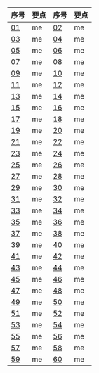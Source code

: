 <div style="text-align: center;">

|  序号  |  要点  |  序号  |  要点  |
|----|----|----|----|
| [01](https://moodhappy.github.io/moodHappy.gitHub.io-nce/01.html)| me | [02](https://moodhappy.github.io/moodHappy.gitHub.io-nce/02.html)| me |
| [03](https://moodhappy.github.io/moodHappy.gitHub.io-nce/03.html)| me | [04](https://moodhappy.github.io/moodHappy.gitHub.io-nce/04.html)| me |
| [05](https://moodhappy.github.io/moodHappy.gitHub.io-nce/05.html)| me | [06](https://moodhappy.github.io/moodHappy.gitHub.io-nce/06.html)| me |
| [07](https://moodhappy.github.io/moodHappy.gitHub.io-nce/07.html)| me | [08](https://moodhappy.github.io/moodHappy.gitHub.io-nce/08.html)| me |
| [09](https://moodhappy.github.io/moodHappy.gitHub.io-nce/09.html)| me | [10](https://moodhappy.github.io/moodHappy.gitHub.io-nce/10.html)| me |
| [11](https://moodhappy.github.io/moodHappy.gitHub.io-nce/11.html)| me | [12](https://moodhappy.github.io/moodHappy.gitHub.io-nce/12.html)| me |
| [13](https://moodhappy.github.io/moodHappy.gitHub.io-nce/13.html)| me | [14](https://moodhappy.github.io/moodHappy.gitHub.io-nce/14.html)| me |
| [15](https://moodhappy.github.io/moodHappy.gitHub.io-nce/15.html)| me | [16](https://moodhappy.github.io/moodHappy.gitHub.io-nce/16.html)| me |
| [17](https://moodhappy.github.io/moodHappy.gitHub.io-nce/17.html)| me | [18](https://moodhappy.github.io/moodHappy.gitHub.io-nce/18.html)| me |
| [19](https://moodhappy.github.io/moodHappy.gitHub.io-nce/19.html)| me | [20](https://moodhappy.github.io/moodHappy.gitHub.io-nce/20.html)| me |
| [21](https://moodhappy.github.io/moodHappy.gitHub.io-nce/21.html)| me | [22](https://moodhappy.github.io/moodHappy.gitHub.io-nce/22.html)| me |
| [23](https://moodhappy.github.io/moodHappy.gitHub.io-nce/23.html)| me | [24](https://moodhappy.github.io/moodHappy.gitHub.io-nce/24.html)| me |
| [25](https://moodhappy.github.io/moodHappy.gitHub.io-nce/25.html)| me | [26](https://moodhappy.github.io/moodHappy.gitHub.io-nce/26.html)| me |
| [27](https://moodhappy.github.io/moodHappy.gitHub.io-nce/27.html)| me | [28](https://moodhappy.github.io/moodHappy.gitHub.io-nce/28.html)| me |
| [29](https://moodhappy.github.io/moodHappy.gitHub.io-nce/29.html)| me | [30](https://moodhappy.github.io/moodHappy.gitHub.io-nce/30.html)| me |
|[31](https://moodhappy.github.io/moodHappy.gitHub.io-nce/01.html)| me | [32](https://moodhappy.github.io/moodHappy.gitHub.io-nce/02.html)| me |
| [33](https://moodhappy.github.io/moodHappy.gitHub.io-nce/03.html)| me | [34](https://moodhappy.github.io/moodHappy.gitHub.io-nce/04.html)| me |
| [35](https://moodhappy.github.io/moodHappy.gitHub.io-nce/05.html)| me | [36](https://moodhappy.github.io/moodHappy.gitHub.io-nce/06.html)| me |
| [37](https://moodhappy.github.io/moodHappy.gitHub.io-nce/07.html)| me | [38](https://moodhappy.github.io/moodHappy.gitHub.io-nce/08.html)| me |
| [39](https://moodhappy.github.io/moodHappy.gitHub.io-nce/09.html)| me | [40](https://moodhappy.github.io/moodHappy.gitHub.io-nce/10.html)| me |
| [41](https://moodhappy.github.io/moodHappy.gitHub.io-nce/01.html)| me | [42](https://moodhappy.github.io/moodHappy.gitHub.io-nce/01.html)| me |
| [43](https://moodhappy.github.io/moodHappy.gitHub.io-nce/01.html)| me | [44](https://moodhappy.github.io/moodHappy.gitHub.io-nce/01.html)| me |
| [45](https://moodhappy.github.io/moodHappy.gitHub.io-nce/01.html)| me | [46](https://moodhappy.github.io/moodHappy.gitHub.io-nce/01.html)| me |
| [47](https://moodhappy.github.io/moodHappy.gitHub.io-nce/01.html)| me | [48](https://moodhappy.github.io/moodHappy.gitHub.io-nce/01.html)| me |
| [49](https://moodhappy.github.io/moodHappy.gitHub.io-nce/01.html)| me | [50](https://moodhappy.github.io/moodHappy.gitHub.io-nce/01.html)| me |
| [51](https://moodhappy.github.io/moodHappy.gitHub.io-nce/01.html)| me | [52](https://moodhappy.github.io/moodHappy.gitHub.io-nce/01.html)| me |
| [53](https://moodhappy.github.io/moodHappy.gitHub.io-nce/01.html)| me | [54](https://moodhappy.github.io/moodHappy.gitHub.io-nce/01.html)| me |
| [55](https://moodhappy.github.io/moodHappy.gitHub.io-nce/01.html)| me | [56](https://moodhappy.github.io/moodHappy.gitHub.io-nce/01.html)| me |
| [57](https://moodhappy.github.io/moodHappy.gitHub.io-nce/01.html)| me | [58](https://moodhappy.github.io/moodHappy.gitHub.io-nce/01.html)| me |
| [59](https://moodhappy.github.io/moodHappy.gitHub.io-nce/01.html)| me | [60](https://moodhappy.github.io/moodHappy.gitHub.io-nce/01.html)| me |

</div>
